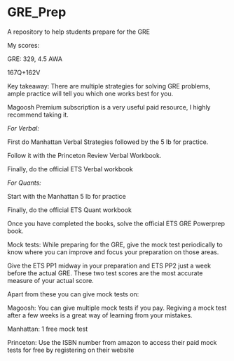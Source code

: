 # GRE_Prep
A repository to help students prepare for the GRE

My scores:

GRE: 329, 4.5 AWA

167Q+162V

Key takeaway: There are multiple strategies for solving GRE problems, ample practice will tell you which one works best for you.

Magoosh Premium subscription is a very useful paid resource, I highly recommend taking it. 

*For Verbal:* 

First do Manhattan Verbal Strategies followed by the 5 lb for practice.

Follow it with the Princeton Review Verbal Workbook.

Finally, do the official ETS Verbal workbook

*For Quants:* 

Start with the Manhattan 5 lb for practice

Finally, do the official ETS Quant workbook

Once you have completed the books, solve the official ETS GRE Powerprep book.

Mock tests:
While preparing for the GRE, give the mock test periodically to know where you can improve and focus your preparation on those areas.

Give the ETS PP1 midway in your preparation and ETS PP2 just a week before the actual GRE. These two test scores are the most accurate measure of your actual score.

Apart from these you can give mock tests on:

Magoosh: You can give multiple mock tests if you pay. Regiving a mock test after a few weeks is a great way of learning from your mistakes.

Manhattan: 1 free mock test

Princeton: Use the ISBN number from amazon to access their paid mock tests for free by registering on their website


